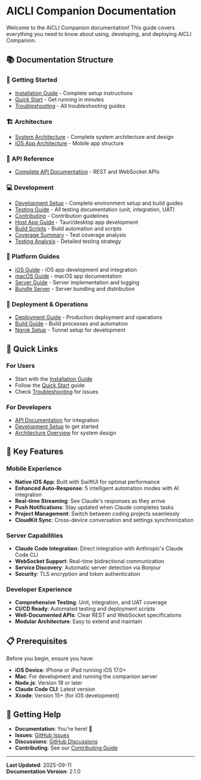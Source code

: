 # AICLI Companion Documentation

Welcome to the AICLI Companion documentation! This guide covers everything you need to know about using, developing, and deploying AICLI Companion.

## 📚 Documentation Structure

### 🚀 Getting Started
- [Installation Guide](./getting-started/installation.md) - Complete setup instructions
- [Quick Start](./getting-started/quickstart.md) - Get running in minutes
- [Troubleshooting](./getting-started/troubleshooting.md) - All troubleshooting guides

### 🏗️ Architecture
- [System Architecture](./ARCHITECTURE.md) - Complete system architecture and design
- [iOS App Architecture](./architecture/ios-app.md) - Mobile app structure

### 📡 API Reference
- [Complete API Documentation](./api/API.md) - REST and WebSocket APIs

### 💻 Development
- [Development Setup](./development/setup.md) - Complete environment setup and build guides
- [Testing Guide](./development/testing.md) - All testing documentation (unit, integration, UAT)
- [Contributing](./development/contributing.md) - Contribution guidelines
- [Host App Guide](./development/hostapp-guide.md) - Tauri/desktop app development
- [Build Scripts](./development/build-scripts.md) - Build automation and scripts
- [Coverage Summary](./development/coverage-summary.md) - Test coverage analysis
- [Testing Analysis](./development/testing-analysis.md) - Detailed testing strategy

### 📱 Platform Guides
- [iOS Guide](./platform-guides/ios-guide.md) - iOS app development and integration
- [macOS Guide](./platform-guides/macos-guide.md) - macOS app documentation
- [Server Guide](./platform-guides/server-guide.md) - Server implementation and logging
- [Bundle Server](./platform-guides/bundle-server.md) - Server bundling and distribution

### 🚀 Deployment & Operations
- [Deployment Guide](./deployment.md) - Production deployment and operations
- [Build Guide](./operations/build-readme.md) - Build processes and automation
- [Ngrok Setup](./operations/ngrok-setup.md) - Tunnel setup for development

## 🎯 Quick Links

### For Users
- Start with the [Installation Guide](./getting-started/installation.md)
- Follow the [Quick Start](./getting-started/quickstart.md) guide
- Check [Troubleshooting](./getting-started/troubleshooting.md) for issues

### For Developers
- [API Documentation](./api/API.md) for integration
- [Development Setup](./development/setup.md) to get started
- [Architecture Overview](./ARCHITECTURE.md) for system design

## 🌟 Key Features

### Mobile Experience
- **Native iOS App**: Built with SwiftUI for optimal performance
- **Enhanced Auto-Response**: 5 intelligent automation modes with AI integration
- **Real-time Streaming**: See Claude's responses as they arrive
- **Push Notifications**: Stay updated when Claude completes tasks
- **Project Management**: Switch between coding projects seamlessly
- **CloudKit Sync**: Cross-device conversation and settings synchronization

### Server Capabilities
- **Claude Code Integration**: Direct integration with Anthropic's Claude Code CLI
- **WebSocket Support**: Real-time bidirectional communication
- **Service Discovery**: Automatic server detection via Bonjour
- **Security**: TLS encryption and token authentication

### Developer Experience
- **Comprehensive Testing**: Unit, integration, and UAT coverage
- **CI/CD Ready**: Automated testing and deployment scripts
- **Well-Documented APIs**: Clear REST and WebSocket specifications
- **Modular Architecture**: Easy to extend and maintain

## 📋 Prerequisites

Before you begin, ensure you have:
- **iOS Device**: iPhone or iPad running iOS 17.0+
- **Mac**: For development and running the companion server
- **Node.js**: Version 18 or later
- **Claude Code CLI**: Latest version
- **Xcode**: Version 15+ (for iOS development)

## 🤝 Getting Help

- **Documentation**: You're here! 📖
- **Issues**: [GitHub Issues](https://github.com/your-repo/aicli-companion/issues)
- **Discussions**: [GitHub Discussions](https://github.com/your-repo/aicli-companion/discussions)
- **Contributing**: See our [Contributing Guide](./development/contributing.md)

---

**Last Updated**: 2025-09-11  
**Documentation Version**: 2.1.0